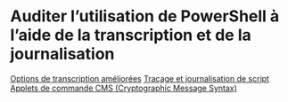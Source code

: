 # Auditer l’utilisation de PowerShell à l’aide de la transcription et de la journalisation

[Options de transcription améliorées](audit_transcript.md)
[Traçage et journalisation de script](audit_script.md)
[Applets de commande CMS (Cryptographic Message Syntax)](audit_cms.md)<!--HONumber=Mar16_HO2-->
